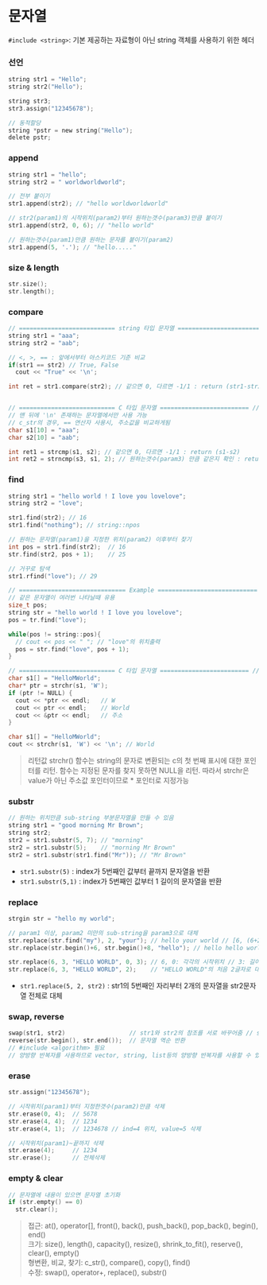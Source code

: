 # 문자열
`#include <string>`: 기본 제공하는 자료형이 아닌 string 객체를 사용하기 위한 헤더

### 선언
  ```c
  string str1 = "Hello";
  string str2("Hello");

  string str3;
  str3.assign("12345678");

  // 동적할당
  string *pstr = new string("Hello");
  delete pstr;
  ```

### append
  ```c
  string str1 = "hello";
  string str2 = " worldworldworld";

  // 전부 붙이기
  str1.append(str2); // "hello worldworldworld"

  // str2(param1)의 시작위치(param2)부터 원하는갯수(param3)만큼 붙이기
  str1.append(str2, 0, 6); // "hello world"

  // 원하는갯수(param1)만큼 원하는 문자를 붙이기(param2)
  str1.append(5, '.'); // "hello....."
  ```

### size & length
  ```c
  str.size();
  str.length();
  ```

### compare
  ```c
  // =========================== string 타입 문자열 ========================= //
  string str1 = "aaa";
  string str2 = "aab";

  // <, >, == : 앞에서부터 아스키코드 기준 비교
  if(str1 == str2) // True, False
    cout << "True" << '\n';

  int ret = str1.compare(str2); // 같으면 0, 다르면 -1/1 : return (str1-str2)


  // =========================== C 타입 문자열 ========================= //
  // 맨 뒤에 '\n' 존재하는 문자열에서만 사용 가능
  // c_str의 경우, == 연산자 사용시, 주소값을 비교하게됨
  char s1[10] = "aaa";
  char s2[10] = "aab";

  int ret1 = strcmp(s1, s2); // 같으면 0, 다르면 -1/1 : return (s1-s2)
  int ret2 = strncmp(s3, s1, 2); // 원하는갯수(param3) 만큼 같은지 확인 : return (s1-s2)
  ```

### find
  ```c
  string str1 = "hello world ! I love you lovelove";
  string str2 = "love";

  str1.find(str2); // 16
  str1.find("nothing"); // string::npos

  // 원하는 문자열(param1)을 지정한 위치(param2) 이후부터 찾기
  int pos = str1.find(str2);  // 16
  str.find(str2, pos + 1);    // 25

  // 거꾸로 탐색
  str1.rfind("love"); // 29

  // ============================== Example ============================ //
  // 같은 문자열이 여러번 나타날때 유용
  size_t pos;
  string str = "hello world ! I love you lovelove";
  pos = tr.find("love");

  while(pos != string::pos){
    // cout << pos << " "; // "love"의 위치출력
    pos = str.find("love", pos + 1);
  }

  // =========================== C 타입 문자열 ========================= //
  char s1[] = "HelloMWorld";
  char* ptr = strchr(s1, 'W');
  if (ptr != NULL) {
    cout << *ptr << endl;	// W
    cout << ptr << endl;	// World
    cout << &ptr << endl;	// 주소
  }

  char s1[] = "HelloMWorld";
  cout << strchr(s1, 'W') << '\n'; // World
  ```
  > 리턴값 strchr() 함수는 string의 문자로 변환되는 c의 첫 번째 표시에 대한 포인터를 리턴. 함수는 지정된 문자를 찾지 못하면 NULL을 리턴.
  > 따라서 strchr은 value가 아닌 주소값 포인터이므로 * 포인터로 지정가능

### substr
  ```c
  // 원하는 위치만큼 sub-string 부분문자열을 만들 수 있음
  string str1 = "good morning Mr Brown";
  string str2;
  str2 = str1.substr(5, 7); // "morning"
  str2 = str1.substr(5);    // "morning Mr Brown"
  str2 = str1.substr(str1.find("Mr")); // "Mr Brown"
  ```
  - `str1.substr(5)` : index가 5번째인 값부터 끝까지 문자열을 반환
  - `str1.substr(5,1)` : index가 5번째인 값부터 1 길이의 문자열을 반환

### replace
  ```c
  strgin str = "hello my world";

  // param1 이상, param2 미만의 sub-string을 param3으로 대체
  str.replace(str.find("my"), 2, "your"); // hello your world // [6, (6+2))
  str.replace(str.begin()+6, str.begin()+8, "hello"); // hello hello world // [6, 8)

  str.replace(6, 3, "HELLO WORLD", 0, 3); // 6, 0: 각각의 시작위치 // 3: 길이
  str.replace(6, 3, "HELLO WORLD", 2);    // "HELLO WORLD"의 처음 2글자로 대체

  ```
  - `str1.replace(5, 2, str2)` : str1의 5번째인 자리부터 2개의 문자열을 str2문자열 전체로 대체

### swap, reverse
  ```c
  swap(str1, str2)                  // str1와 str2의 참조를 서로 바꾸어줌 // str1<=>str2
  reverse(str.begin(), str.end());  // 문자열 역순 반환
  // #include <algorithm> 필요
  // 양방향 반복자를 사용하므로 vector, string, list등의 양방향 반복자를 사용할 수 있는 컨테이너에서는 어디서든 reverse 함수 사용 가능
  ```

### erase
  ```c
  str.assign("12345678");

  // 시작위치(param1)부터 지정한갯수(param2)만큼 삭제
  str.erase(0, 4);  // 5678
  str.erase(4, 4);  // 1234
  str.erase(4, 1);  // 1234678 // ind=4 위치, value=5 삭제

  // 시작위치(param1)~끝까지 삭제
  str.erase(4);     // 1234
  str.erase();      // 전체삭제
  ```

### empty & clear
  ```c
  // 문자열에 내용이 있으면 문자열 초기화
  if (str.empty() == 0)
    str.clear();
  ```

> 접근: at(), operator[], front(), back(), push_back(), pop_back(), begin(), end()  
크기: size(), length(), capacity(), resize(), shrink_to_fit(), reserve(), clear(), empty()  
형변환, 비교, 찾기: c_str(), compare(), copy(), find()  
수정: swap(), operator+,  replace(), substr()  
